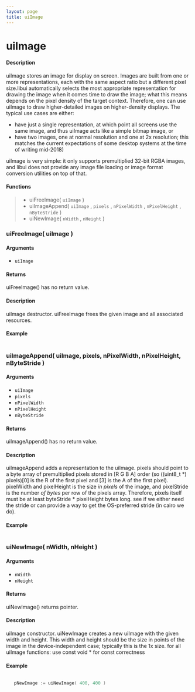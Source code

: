 ```yaml
---
layout: page
title: uiImage
---
```


# uiImage

#### Description

uiImage stores an image for display on screen. Images are built from one or more representations, each with the same aspect ratio but a different pixel size.libui automatically selects the most appropriate representation for drawing the image when it comes time to draw the image; what this means depends on the pixel density of the target context. Therefore, one can use uiImage to draw higher-detailed images on higher-density displays. The typical use cases are either:

* have just a single representation, at which point all screens use the same image, and thus uiImage acts like a simple bitmap image, or
* have two images, one at normal resolution and one at 2x resolution; this matches the current expectations of some desktop systems at the time of writing  mid-2018)

uiImage is very simple: it only supports premultiplied 32-bit RGBA images, and libui does not provide any image file loading or image format conversion utilities on top of that.

#### Functions

> * uiFreeImage( `uiImage` )
> * uiImageAppend( `uiImage` , `pixels` , `nPixelWidth` , `nPixelHeight` , `nByteStride` )
> * uiNewImage( `nWidth` , `nHeight` )

### uiFreeImage( uiImage )

#### Arguments

* `uiImage` 

#### Returns

uiFreeImage() has no return value.

#### Description

uiImage destructor.
uiFreeImage frees the given image and all associated resources.

#### Example

``` c

```

### uiImageAppend( uiImage, pixels, nPixelWidth, nPixelHeight, nByteStride )

#### Arguments

* `uiImage` 
* `pixels` 
* `nPixelWidth` 
* `nPixelHeight` 
* `nByteStride` 

#### Returns

uiImageAppend() has no return value.

#### Description

uiImageAppend adds a representation to the uiImage. pixels should point to a byte array of premultiplied pixels stored in [R G B A] order (so ((uint8_t *) pixels)[0] is the R of the first pixel and [3] is the A of the first pixel). pixelWidth and pixelHeight is the size *in pixels* of the image, and pixelStride is
the number *of bytes* per row of the pixels array. Therefore, pixels itself must be at least byteStride * pixelHeight bytes long. see if we either need the stride or can provide a way to get the OS-preferred stride (in cairo we do).

#### Example

``` c

```

### uiNewImage( nWidth, nHeight )

#### Arguments

* `nWidth` 
* `nHeight` 

#### Returns

uiNewImage() returns pointer.

#### Description

uiImage constructor.
uiNewImage creates a new uiImage with the given width and height. This width and height should be the size in points of the image in the device-independent case; typically this is the 1x size. for all uiImage functions: use const void * for const correctness

#### Example

``` c

   pNewImage := uiNewImage( 400, 400 )

```

